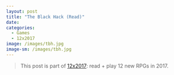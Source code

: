 ```yaml
---
layout: post
title: "The Black Hack (Read)"
date: 
categories:
  - Games
  - 12x2017
image: /images/tbh.jpg
image-sm: /images/tbh.jpg
---
```


> This post is part of [12x2017](http://latorra.org/category/12x2017): read + play 12 new RPGs in 2017.

